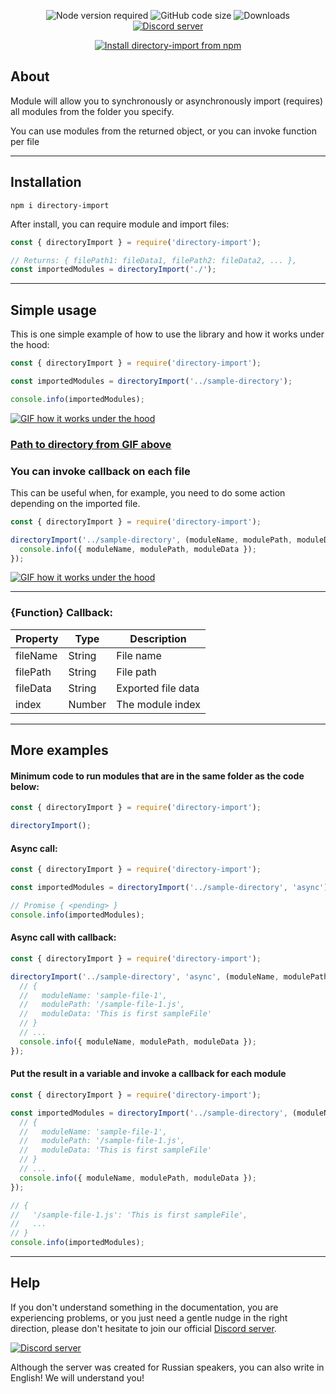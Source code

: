 <!--suppress HtmlDeprecatedAttribute -->
<div align="center">
  <p>
    <img src="https://img.shields.io/node/v/directory-import" alt="Node version required">
    <img src="https://img.shields.io/github/languages/code-size/KiiDii/directory-import" alt="GitHub code size">
    <img src="https://img.shields.io/npm/dt/directory-import" alt="Downloads">
    <a href="https://discord.gg/ADFYZtJ">
      <img src="https://img.shields.io/discord/219557939466338304?label=Discord%20chat%20(rus)" alt="Discord server">
    </a>
  </p>
  <p>
    <a href="https://nodei.co/npm/directory-import">
      <img src="https://nodei.co/npm/directory-import.png?compact=true" alt="Install directory-import from npm">
    </a>
  </p>
</div>

## About

Module will allow you to synchronously or asynchronously import (requires) all modules from the folder you specify.

You can use modules from the returned object, or you can invoke function per file

---

## Installation

```
npm i directory-import
```

After install, you can require module and import files:

```javascript
const { directoryImport } = require('directory-import');

// Returns: { filePath1: fileData1, filePath2: fileData2, ... },
const importedModules = directoryImport('./');
```

---

## Simple usage

This is one simple example of how to use the library and how it works under the hood:

```javascript
const { directoryImport } = require('directory-import');

const importedModules = directoryImport('../sample-directory');

console.info(importedModules);
```

<a href="https://github.com/KiiDii/directory-import/blob/master/media/directory-import-example.gif">
  <img src="https://github.com/KiiDii/directory-import/blob/master/media/directory-import-example.gif?raw=true" alt="GIF how it works under the hood">
</a>

### [Path to directory from GIF above][pathToDirectoryFromGif]

### You can invoke callback on each file

This can be useful when, for example, you need to do some action depending on the imported file.

```javascript
const { directoryImport } = require('directory-import');

directoryImport('../sample-directory', (moduleName, modulePath, moduleData) => {
  console.info({ moduleName, modulePath, moduleData });
});
```

<a href="https://github.com/KiiDii/directory-import/blob/master/media/directory-import-example-with-callback.gif">
  <img src="https://github.com/KiiDii/directory-import/blob/master/media/directory-import-example-with-callback.gif?raw=true" alt="GIF how it works under the hood">
</a>

---

### {Function} Callback:

| Property | Type   | Description        |
| -------- | ------ | ------------------ |
| fileName | String | File name          |
| filePath | String | File path          |
| fileData | String | Exported file data |
| index    | Number | The module index   |

---

## More examples

#### Minimum code to run modules that are in the same folder as the code below:

```javascript
const { directoryImport } = require('directory-import');

directoryImport();
```

#### Async call:

```javascript
const { directoryImport } = require('directory-import');

const importedModules = directoryImport('../sample-directory', 'async');

// Promise { <pending> }
console.info(importedModules);
```

#### Async call with callback:

```javascript
const { directoryImport } = require('directory-import');

directoryImport('../sample-directory', 'async', (moduleName, modulePath, moduleData) => {
  // {
  //   moduleName: 'sample-file-1',
  //   modulePath: '/sample-file-1.js',
  //   moduleData: 'This is first sampleFile'
  // }
  // ...
  console.info({ moduleName, modulePath, moduleData });
});
```

#### Put the result in a variable and invoke a callback for each module

```javascript
const { directoryImport } = require('directory-import');

const importedModules = directoryImport('../sample-directory', (moduleName, modulePath, moduleData) => {
  // {
  //   moduleName: 'sample-file-1',
  //   modulePath: '/sample-file-1.js',
  //   moduleData: 'This is first sampleFile'
  // }
  // ...
  console.info({ moduleName, modulePath, moduleData });
});

// {
//   '/sample-file-1.js': 'This is first sampleFile',
//   ...
// }
console.info(importedModules);
```

---

## Help

If you don't understand something in the documentation, you are experiencing problems, or you just need a gentle nudge in the right direction, please don't hesitate to join our official [Discord server][discordServer].

<a href="https://discord.gg/ADFYZtJ">
  <img src="https://img.shields.io/discord/219557939466338304?label=Discord%20chat%20(rus)" alt="Discord server">
</a>

Although the server was created for Russian speakers, you can also write in English! We will understand you!

[pathToDirectoryFromGif]: https://github.com/KiiDii/directory-import/tree/master/sample-directory
[regex101]: https://regex101.com/r/mp8lkk/1
[webpackExample]: https://github.com/KiiDii/directory-import#using-with-webpack
[discordServer]: https://discord.gg/ADFYZtJ
[jsFileIcon]: https://www.flaticon.com/svg/static/icons/svg/2306/2306122.svg 'Logo Title Text 2'
